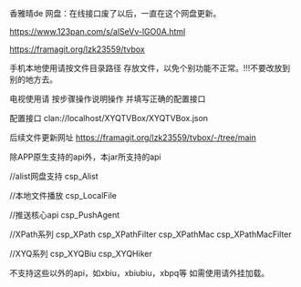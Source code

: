 香雅晴de 网盘：在线接口废了以后，一直在这个网盘更新。

https://www.123pan.com/s/alSeVv-lGO0A.html


https://framagit.org/lzk23559/tvbox


手机本地使用请按文件目录路径 存放文件，以免个别功能不正常。!!!不要改放到别的地方去。

电视使用请 按步骤操作说明操作 并填写正确的配置接口

配置接口
clan://localhost/XYQTVBox/XYQTVBox.json

后续文件更新网址
https://framagit.org/lzk23559/tvbox/-/tree/main

除APP原生支持的api外，本jar所支持的api

//alist网盘支持
csp_Alist

//本地文件播放
csp_LocalFile

//推送核心api
csp_PushAgent

//XPath系列
csp_XPath
csp_XPathFilter
csp_XPathMac
csp_XPathMacFilter

//XYQ系列
csp_XYQBiu
csp_XYQHiker

不支持这些以外的api，如xbiu，xbiubiu，xbpq等
如需使用请外挂加载。


